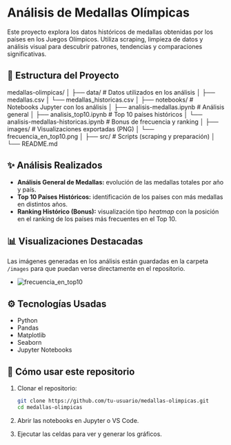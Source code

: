 # Análisis de Medallas Olímpicas

Este proyecto explora los datos históricos de medallas obtenidas por los países en los Juegos Olímpicos. Utiliza scraping, limpieza de datos y análisis visual para descubrir patrones, tendencias y comparaciones significativas.

## 📁 Estructura del Proyecto

medallas-olimpicas/
│
├── data/ # Datos utilizados en los análisis
│ ├── medallas.csv
│ └── medallas_historicas.csv
│
├── notebooks/ # Notebooks Jupyter con los análisis
│ ├── analisis-medallas.ipynb # Análisis general
│ ├── analisis_top10.ipynb # Top 10 países históricos
│ └── analisis-medallas-historicas.ipynb # Bonus de frecuencia y ranking
│
├── images/ # Visualizaciones exportadas (PNG)
│ └── frecuencia_en_top10.png
│
├── src/ # Scripts (scraping y preparación)
│
└── README.md

## ✨ Análisis Realizados

- **Análisis General de Medallas:** evolución de las medallas totales por año y país.
- **Top 10 Países Históricos:** identificación de los países con más medallas en distintos años.
- **Ranking Histórico (Bonus):** visualización tipo *heatmap* con la posición en el ranking de los países más frecuentes en el Top 10.

## 📊 Visualizaciones Destacadas

Las imágenes generadas en los análisis están guardadas en la carpeta `/images` para que puedan verse directamente en el repositorio.

- ![frecuencia_en_top10](images/frecuencia_en_top10.png)

## ⚙️ Tecnologías Usadas

- Python
- Pandas
- Matplotlib
- Seaborn
- Jupyter Notebooks

## 🚀 Cómo usar este repositorio

1. Clonar el repositorio:
   ```bash
   git clone https://github.com/tu-usuario/medallas-olimpicas.git
   cd medallas-olimpicas
2. Abrir las notebooks en Jupyter o VS Code.

3. Ejecutar las celdas para ver y generar los gráficos.   